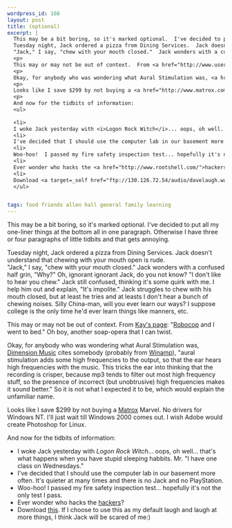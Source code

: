 ```yaml
--- 
wordpress_id: 160
layout: post
title: (optional)
excerpt: |
  This may be a bit boring, so it's marked optional.  I've decided to put all my one-liner things at the bottom all in one paragraph.  Otherwise I have three or four paragraphs of little tidbits and that gets annoying.<p>
  Tuesday night, Jack ordered a pizza from Dining Services.  Jack doesn't understand that chewing with your mouth open is rude.  
  "Jack," I say, "chew with your mouth closed."  Jack wonders with a confused half grin, "Why?"  Oh, ignorant ignorant Jack, do you not know?  "I don't like to hear you chew."  Jack still confused, thinking it's some quirk with me.  I help him out and explain, "It's impolite."  Jack struggles to chew with his mouth closed, but at least he tries and at leasts I don't hear a bunch of chewing noises.  Silly China-man, will you ever learn our ways?  I suppose college is the only time he'd ever learn things like manners, etc.
  <p>
  This may or may not be out of context.  From <a href="http://www.users.uswest.net/~hegoin/home2.htm">Kay's page</a>: "<a href="mailto:adamandiwenttobed@engelbot.com">Robocop</a> and I went to bed."  Oh boy, another soap-opera that I can twist.
  <p>
  Okay, for anybody who was wondering what Aural Stimulation was, <a href="http://www.dmusic.com/">Dimension Music</a> cites somebody (probably from <a href="http://www.winamp.com/">Winamp</a>), "aural stimulation adds some high frequencies to the output, so that the ear hears high frequencies with the music. This tricks the ear into thinking that the recording is crisper, because mp3 tends to filter out most high frequency stuff, so the presence of incorrect (but unobtrusive) high frequencies makes it sound better."  So it is not what I expected it to be, which would explain the unfamiliar name.
  <p>
  Looks like I save $299 by not buying a <a href="http://www.matrox.com/">Matrox</a> Marvel.  No drivers for Windows NT.  I'll just wait till Windows 2000 comes out.  I wish Adobe would create Photoshop for Linux.
  <p>
  And now for the tidbits of information:
  <ul>
  
  <li>
  I woke Jack yesterday with <i>Logon Rock Witch</i>... oops, oh well... that's what happens when you have stupid sleeping habbits.  Mr. I have one class on Wednesdays.
  <li>
  I've decided that I should use the computer lab in our basement more often.  It's quieter at many times and there is no Jack and no PlayStation.
  <li>
  Woo-hoo!  I passed my fire safety inspection test... hopefully it's not the only test I pass.
  <li>
  Ever wonder who hacks the <a href="http://www.rootshell.com/">hackers</a>?
  <li>
  Download <a target=_self href="ftp://130.126.72.54/audio/davelaugh.wav">this</a>.  If I choose to use this as my default laugh and laugh at more things, I think Jack will be scared of me:)
  </ul>


tags: food friends allen hall general family learning
---
```


This may be a bit boring, so it's marked optional.  I've decided to put all my one-liner things at the bottom all in one paragraph.  Otherwise I have three or four paragraphs of little tidbits and that gets annoying.<p>
Tuesday night, Jack ordered a pizza from Dining Services.  Jack doesn't understand that chewing with your mouth open is rude.  
"Jack," I say, "chew with your mouth closed."  Jack wonders with a confused half grin, "Why?"  Oh, ignorant ignorant Jack, do you not know?  "I don't like to hear you chew."  Jack still confused, thinking it's some quirk with me.  I help him out and explain, "It's impolite."  Jack struggles to chew with his mouth closed, but at least he tries and at leasts I don't hear a bunch of chewing noises.  Silly China-man, will you ever learn our ways?  I suppose college is the only time he'd ever learn things like manners, etc.

This may or may not be out of context.  From <a href="http://www.users.uswest.net/~hegoin/home2.htm">Kay's page</a>: "<a href="mailto:adamandiwenttobed(at)engelbot.com">Robocop</a> and I went to bed."  Oh boy, another soap-opera that I can twist.

Okay, for anybody who was wondering what Aural Stimulation was, <a href="http://www.dmusic.com/">Dimension Music</a> cites somebody (probably from <a href="http://www.winamp.com/">Winamp</a>), "aural stimulation adds some high frequencies to the output, so that the ear hears high frequencies with the music. This tricks the ear into thinking that the recording is crisper, because mp3 tends to filter out most high frequency stuff, so the presence of incorrect (but unobtrusive) high frequencies makes it sound better."  So it is not what I expected it to be, which would explain the unfamiliar name.

Looks like I save $299 by not buying a <a href="http://www.matrox.com/">Matrox</a> Marvel.  No drivers for Windows NT.  I'll just wait till Windows 2000 comes out.  I wish Adobe would create Photoshop for Linux.

And now for the tidbits of information:
<ul>

<li>
I woke Jack yesterday with <i>Logon Rock Witch</i>... oops, oh well... that's what happens when you have stupid sleeping habbits.  Mr. "I have one class on Wednesdays."
<li>
I've decided that I should use the computer lab in our basement more often.  It's quieter at many times and there is no Jack and no PlayStation.
<li>
Woo-hoo!  I passed my fire safety inspection test... hopefully it's not the only test I pass.
<li>
Ever wonder who hacks the <a href="http://www.rootshell.com/">hackers</a>?
<li>
Download <a  href="ftp://130.126.72.54/audio/davelaugh.wav">this</a>.  If I choose to use this as my default laugh and laugh at more things, I think Jack will be scared of me:)
</ul>
